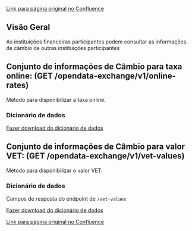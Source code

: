[Link para página original no Confluence](https://openfinancebrasil.atlassian.net/wiki/spaces/OF/pages/17368906)

## **Visão Geral**

As instituições financeiras participantes podem consultar as informações de câmbio de outras instituições participantes

## **Conjunto de informações de Câmbio para taxa online**: (GET /opendata-exchange/v1/online-rates)

Método para disponibilizar a taxa online.

### Dicionário de dados

[Fazer download do dicionário de dados](https://openbanking-brasil.github.io/openapi/dictionary/exchangeGetOnlineRate_v1.csv)

## **Conjunto de informações de Câmbio para valor VET:** (GET /opendata-exchange/v1/vet-values)

Método para disponibilizar o valor VET.

### Dicionário de dados

Campos de resposta do endpoint de `/vet-values`

[Fazer download do dicionário de dados](https://openbanking-brasil.github.io/openapi/dictionary/exchangeGetVetValue_v1.csv)

[Link para página original no Confluence](https://openfinancebrasil.atlassian.net/wiki/spaces/OF/pages/17368906)